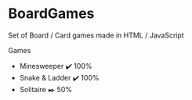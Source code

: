 # BoardGames
Set of Board / Card games made in HTML / JavaScript

Games
- Minesweeper :heavy_check_mark: 100% 
- Snake & Ladder :heavy_check_mark: 100% 
- Solitaire :black_nib: 50% 
